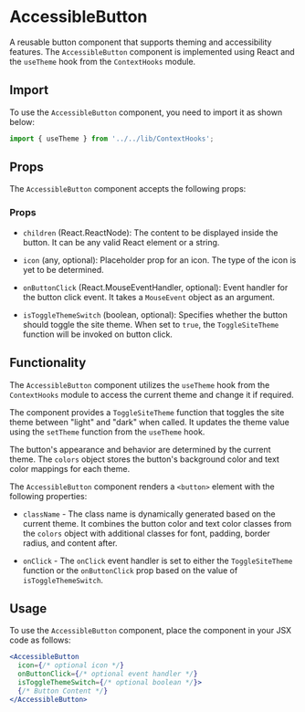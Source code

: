# AccessibleButton

A reusable button component that supports theming and accessibility features. The `AccessibleButton` component is implemented using React and the `useTheme` hook from the `ContextHooks` module.

## Import

To use the `AccessibleButton` component, you need to import it as shown below:

```jsx
import { useTheme } from '../../lib/ContextHooks';
```

## Props

The `AccessibleButton` component accepts the following props:

### Props

- `children` (React.ReactNode): The content to be displayed inside the button. It can be any valid React element or a string.

- `icon` (any, optional): Placeholder prop for an icon. The type of the icon is yet to be determined.

- `onButtonClick` (React.MouseEventHandler, optional): Event handler for the button click event. It takes a `MouseEvent` object as an argument.

- `isToggleThemeSwitch` (boolean, optional): Specifies whether the button should toggle the site theme. When set to `true`, the `ToggleSiteTheme` function will be invoked on button click.

## Functionality

The `AccessibleButton` component utilizes the `useTheme` hook from the `ContextHooks` module to access the current theme and change it if required.

The component provides a `ToggleSiteTheme` function that toggles the site theme between "light" and "dark" when called. It updates the theme value using the `setTheme` function from the `useTheme` hook.

The button's appearance and behavior are determined by the current theme. The `colors` object stores the button's background color and text color mappings for each theme.

The `AccessibleButton` component renders a `<button>` element with the following properties:

- `className` - The class name is dynamically generated based on the current theme. It combines the button color and text color classes from the `colors` object with additional classes for font, padding, border radius, and content after.

- `onClick` - The `onClick` event handler is set to either the `ToggleSiteTheme` function or the `onButtonClick` prop based on the value of `isToggleThemeSwitch`.

## Usage

To use the `AccessibleButton` component, place the component in your JSX code as follows:

```jsx
<AccessibleButton
  icon={/* optional icon */}
  onButtonClick={/* optional event handler */}
  isToggleThemeSwitch={/* optional boolean */}>
  {/* Button Content */}
</AccessibleButton>
```